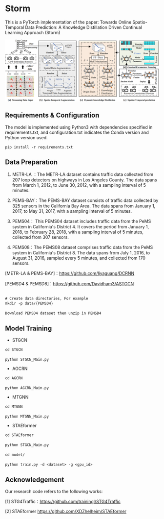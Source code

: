 # Storm
This is a PyTorch implementation of the paper: Towards Online Spatio-Temporal Data Prediction: A Knowledge Distillation Driven Continual Learning Approach (Storm)

![framewwork](./image/framework.png)


## Requirements & Configuration
The model is implemented using Python3 with dependencies specified in requirements.txt, and configuration.txt indicates the Conda version and Python version used.

```
pip install -r requirements.txt
```

## Data Preparation

1. METR-LA ：The METR-LA dataset contains traffic data collected from 207 loop detectors on highways in Los Angeles County. The data spans from March 1, 2012, to June 30, 2012, with a sampling interval of 5 minutes.

2. PEMS-BAY：The PEMS-BAY dataset consists of traffic data collected by 325 sensors in the California Bay Area. The data spans from January 1, 2017, to May 31, 2017, with a sampling interval of 5 minutes.

3. PEMS04： This PEMS04 dataset  includes traffic data from the PeMS system in California's District 4. It covers the period from January 1, 2018, to February 28, 2018, with a sampling interval of 5 minutes, collected from 307 sensors.

4. PEMS08：The PEMS08 dataset comprises traffic data from the PeMS system in California's District 8. The data spans from July 1, 2016, to August 31, 2016, sampled every 5 minutes, and collected from 170 sensors.

[METR-LA & PEMS-BAY]：https://github.com/liyaguang/DCRNN

[PEMSD4 & PEMSD8]：https://github.com/Davidham3/ASTGCN

```

# Create data directories, For example
mkdir -p data/{PEMSD4}

Download PEMSD4 dataset then unzip in PEMSD4

```

## Model Training

* STGCN

```
cd STGCN 

python STGCN_Main.py

```

* AGCRN

```
cd AGCRN 

python AGCRN_Main.py

```

* MTGNN

```
cd MTGNN 

python MTGNN_Main.py

```

* STAEformer

```
cd STAEformer 

python STGCN_Main.py

cd model/

python train.py -d <dataset> -g <gpu_id>
```

## Acknowledgement

Our research code refers to the following works:

[1] STG4Traffic：https://github.com/trainingl/STG4Traffic

[2] STAEformer https://github.com/XDZhelheim/STAEformer

